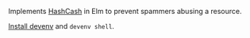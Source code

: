 Implements [HashCash](https://en.wikipedia.org/wiki/Hashcash) in Elm to
prevent spammers abusing a resource.

[Install devenv](https://devenv.sh/getting-started/) and `devenv shell`.